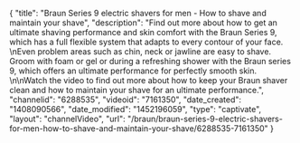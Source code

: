 {
    "title": "Braun Series 9  electric shavers for men - How to shave and maintain your shave",
    "description": "Find out more about how to get an ultimate shaving performance and skin comfort with the Braun Series 9, which has a full flexible system that adapts to every contour of your face. \nEven problem areas such as chin, neck or jawline are easy to shave. Groom with foam or gel or during a refreshing shower with the Braun series 9, which offers an ultimate performance for perfectly smooth skin.                                                                                       \n\nWatch the video to find out more about how to keep your Braun shaver clean and how to maintain your shave for an ultimate performance.",
    "channelid": "6288535",
    "videoid": "7161350",
    "date_created": "1408090566",
    "date_modified": "1452196059",
    "type": "captivate",
    "layout": "channelVideo",
    "url": "\/braun\/braun-series-9-electric-shavers-for-men-how-to-shave-and-maintain-your-shave\/6288535-7161350"
}